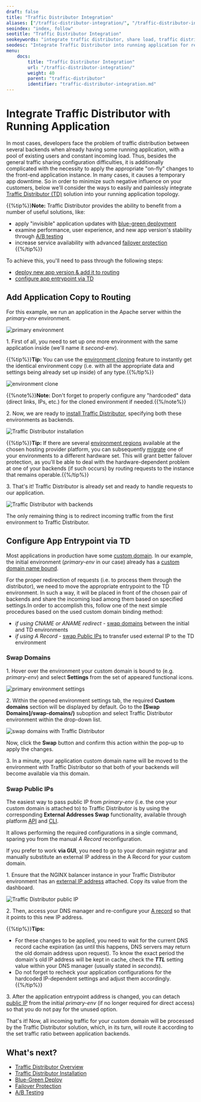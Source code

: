 ```yaml
---
draft: false
title: "Traffic Distributor Integration"
aliases: ["/traffic-distributor-integration/", "/traffic-distributor-injection/"]
seoindex: "index, follow"
seotitle: "Traffic Distributor Integration"
seokeywords: "integrate traffic distributor, share load, traffic distribution, requests distribution, application entry point, move domain for application, high availability, set failover protection, blue green deploy, traffic distributor, smart load balancer, traffic manager, inject traffic distributor, configure entrypoint "
seodesc: "Integrate Traffic Distributor into running application for redirection of incoming traffic to its newly deployed copy. Use Traffic Distributor to implement blue-green application deployment without downtime, A/B testing and failover protection."
menu: 
    docs:
        title: "Traffic Distributor Integration"
        url: "/traffic-distributor-integration/"
        weight: 40
        parent: "traffic-distributor"
        identifier: "traffic-distributor-integration.md"
---
```


# Integrate Traffic Distributor with Running Application

In most cases, developers face the problem of traffic distribution between several backends when already having some running application, with a pool of existing users and constant incoming load. Thus, besides the general traffic sharing configuration difficulties, it is additionally complicated with the necessity to apply the appropriate "on-fly" changes to the front-end application instance. In many cases, it causes a temporary app downtime. So in order to minimize such negative influence on your customers, below we'll consider the ways to easily and painlessly integrate [Traffic Distributor (TD)](/traffic-distributor/) solution into your running application topology.

{{%tip%}}**Note:** Traffic Distributor provides the ability to benefit from a number of useful solutions, like:

* apply "invisible" application updates with [blue-green deployment](/blue-green-deploy/)
* examine performance, user experience, and new app version's stability through [A/B testing](/ab-testing/)
* increase service availability with advanced [failover protection](/failover-protection/)
{{%/tip%}}

To achieve this, you'll need to pass through the following steps:

* [deploy new app version & add it to routing](#add-application-copy-to-routing)
* [configure app entrypoint via TD](#configure-app-entrypoint-via-td)


## Add Application Copy to Routing

For this example, we run an application in the Apache server within the *primary-env* environment.

![primary environment](01-primary-environment.png)

1\. First of all, you need to set up one more environment with the same application inside (we'll name it *second-env*).

{{%tip%}}**Tip:** You can use the [environment cloning](/clone-environment/) feature to instantly get the identical environment copy (i.e. with all the appropriate data and settings being already set up inside) of any type.{{%/tip%}}

![environment clone](02-environment-clone.png)

{{%note%}}**Note:** Don't forget to properly configure any "hardcoded" data (direct links, IPs, etc.) for the cloned environment if needed.{{%/note%}}

2\. Now, we are ready to [install Traffic Distributor](/traffic-distributor-installation/), specifying both these environments as backends.

![Traffic Distributor installation](03-traffic-distributor-installation.png)

{{%tip%}}**Tip:** If there are several [environment regions](/environment-regions/) available at the chosen hosting provider platform, you can subsequently [migrate](/environment-regions-migration/) one of your environments to a different hardware set. This will grant better failover protection, as you'll be able to deal with the hardware-dependent problem at one of your backends (if such occurs) by routing requests to the instance that remains operable.{{%/tip%}}

3\. That's it! Traffic Distributor is already set and ready to handle requests to our application.

![Traffic Distributor with backends](04-traffic-distributor-with-backends.png)

The only remaining thing is to redirect incoming traffic from the first environment to Traffic Distributor.


## Configure App Entrypoint via TD

Most applications in production have some [custom domain](/custom-domains/). In our example, the initial environment (*primary-env* in our case) already has a [custom domain name bound](/custom-domains/#how-to-bind-domain-to-environment).

For the proper redirection of requests (i.e. to process them through the distributor), we need to move the appropriate entrypoint to the TD environment. In such a way, it will be placed in front of the chosen pair of backends and share the incoming load among them based on specified settings.In order to accomplish this, follow one of the next simple procedures based on the used custom domain binding method:

* *if using CNAME or ANAME redirect* - [swap domains](#swap-domains) between the initial and TD environments
* *if using A Record* - [swap Public IPs](#swap-public-ips) to transfer used external IP to the TD environment

### Swap Domains

1\. Hover over the environment your custom domain is bound to (e.g. *primary-env*) and select **Settings** from the set of appeared functional icons.

![primary environment settings](05-primary-environment-settings.png)

2\. Within the opened environment settings tab, the required **Custom domains** section will be displayed by default. Go to the **[Swap Domains]/swap-domains/)** suboption and select Traffic Distributor environment within the drop-down list.

![swap domains with Traffic Distributor](06-swap-domains-with-traffic-distributor.png)

Now, click the **Swap** button and confirm this action within the pop-up to apply the changes.

3\. In a minute, your application custom domain name will be moved to the environment with Traffic Distributor so that both of your backends will become available via this domain.

### Swap Public IPs

The easiest way to pass public IP from *primary-env* (i.e. the one your custom domain is attached to) to Traffic Distributor is by using the corresponding **External Addresses Swap** functionality, available through platform [API](https://docs.jelastic.com/api/#!/api/environment.Binder-method-SwapExtIps) and [CLI](/cli-ip-swap/).

It allows performing the required configurations in a single command, sparing you from the manual *A Record* reconfiguration.

If you prefer to work **via GUI**,  you need to go to your domain registrar and manually substitute an external IP address in the A Record for your custom domain.

1\. Ensure that the NGINX balancer instance in your Traffic Distributor environment has an [external IP address](/public-ip/) attached. Copy its value from the dashboard.

![Traffic Distributor public IP](07-traffic-distributor-public-ip.png)

2\. Then, access your DNS manager and re-configure your [A record](/custom-domains/#how-to-configure-dns-record) so that it points to this new IP address.

{{%tip%}}**Tips:** 
* For these changes to be applied, you need to wait for the current DNS record cache expiration (as until this happens, DNS servers may return the old domain address upon request). To know the exact period the domain's old IP address will be kept in cache, check the ***TTL*** setting value within your DNS manager (usually stated in *seconds*).
* Do not forget to recheck your application configurations for the hardcoded IP-dependent settings and adjust them accordingly.{{%/tip%}}

3\. After the application entrypoint address is changed, you can detach [public IP](/public-ip/) from the initial *primary-env* (if no longer required for direct access) so that you do not pay for the unused option.

That's it! Now, all incoming traffic for your custom domain will be processed by the Traffic Distributor solution, which, in its turn, will route it according to the set traffic ratio between application backends.


## What's next?

* [Traffic Distributor Overview](/traffic-distributor/)
* [Traffic Distributor Installation](/traffic-distributor-installation/)
* [Blue-Green Deploy](/blue-green-deploy/)
* [Failover Protection](/failover-protection/)
* [A/B Testing ](/ab-testing/)